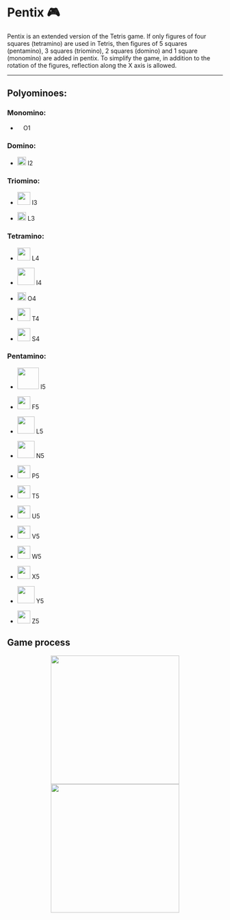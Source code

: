 # Pentix :video_game:
Pentix is an extended version of the Tetris game. If only figures of four squares (tetramino) are used in Tetris,
 then figures of 5 squares (pentamino), 3 squares (triomino), 2 squares (domino) and 1 square (monomino) are added in pentix.
 To simplify the game, in addition to the rotation of the figures, reflection along the X axis is allowed.
 ___
 ## Polyominoes:
 ### Monomino:
  + <p> <img src="https://user-images.githubusercontent.com/107583021/174074395-ecf9378c-f81a-47f6-aad6-a2c4ab8ebdbc.svg" width="10"/>  O1</p>
### Domino:
 + <p> <img src="https://user-images.githubusercontent.com/107583021/174079513-a33afb98-5216-4af7-af96-e352b9807b7a.svg" width="20"/>  I2</p>
  ### Triomino:
+ <p> <img src="https://user-images.githubusercontent.com/107583021/174079713-8e73a511-9065-49a7-8b46-15fe62b60d69.svg" width="30"/>  I3</p>
+ <p> <img src="https://user-images.githubusercontent.com/107583021/174079733-60ff23c2-6e38-4825-b5ca-f1e3cc139d51.svg" width="20"/>  L3</p>

 ### Tetramino:
 + <p> <img src="https://user-images.githubusercontent.com/107583021/174081893-a9dbf79c-fcd0-4771-b003-71df10b408ed.svg" width="30"/>  L4</p>
 + <p> <img src="https://user-images.githubusercontent.com/107583021/174081657-a829ab01-fe6e-43f5-9cdf-a8842f0785bf.svg" width="40"/>  I4</p>
 + <p> <img src="https://user-images.githubusercontent.com/107583021/174081706-56437c25-9a55-45eb-8ba3-f801e5454f43.svg" width="20"/>  O4</p>
 + <p> <img src="https://user-images.githubusercontent.com/107583021/174081770-44617d23-3b71-4a59-9e2b-f2163f52537e.svg" width="30"/>  T4</p>
 + <p> <img src="https://user-images.githubusercontent.com/107583021/174081823-18b51aa2-a791-4260-b476-78f403760f32.svg" width="30"/>  S4</p>
  ### Pentamino:
 + <p> <img src="https://user-images.githubusercontent.com/107583021/174084464-e342238f-7a99-494d-ac39-92c14c259fc9.svg" width="50"/>  I5</p>
 + <p> <img src="https://user-images.githubusercontent.com/107583021/174084463-a2bc7df5-92c0-4680-8b86-4574533c2380.svg" width="30"/>  F5</p>
 + <p> <img src="https://user-images.githubusercontent.com/107583021/174084459-ab455345-0bc6-46eb-acfe-41f404a301dd.svg" width="40"/>  L5</p>
 + <p> <img src="https://user-images.githubusercontent.com/107583021/174084457-03f6d00e-bc90-45d4-b502-7cf8f41ebc28.svg" width="40"/>  N5</p>
 + <p> <img src="https://user-images.githubusercontent.com/107583021/174084456-1b583c76-507e-43b9-83b3-69a3ee4bc6ba.svg" width="30"/>  P5</p>
 + <p> <img src="https://user-images.githubusercontent.com/107583021/174084455-b485c9e0-e9ab-4864-9fd0-ad67b0fd0155.svg" width="30"/>  T5</p>
 + <p> <img src="https://user-images.githubusercontent.com/107583021/174084452-1e8af8b0-bc70-4908-b37f-e4f316033849.svg" width="30"/>  U5</p>
 + <p> <img src="https://user-images.githubusercontent.com/107583021/174084447-2169cc97-62f3-4668-a6bd-4bc6015c891b.svg" width="30"/>  V5</p>
 + <p> <img src="https://user-images.githubusercontent.com/107583021/174084446-2350fd1b-591d-407a-93c0-ebf89e1508b6.svg" width="30"/>  W5</p>
 + <p> <img src="https://user-images.githubusercontent.com/107583021/174084445-dc8791a1-596e-4a26-a8de-eb176ef33050.svg" width="30"/>  X5</p>
 + <p> <img src="https://user-images.githubusercontent.com/107583021/174084444-c58beec2-5c1a-42c4-b989-c20aecf784a8.svg" width="40"/>  Y5</p>
 + <p> <img src="https://user-images.githubusercontent.com/107583021/174084440-e83552c6-57cb-4ff1-8a35-19b318956329.svg" width="30"/>  Z5</p>
 
 ## Game process

<p align="center"> 
 <img src="https://user-images.githubusercontent.com/107583021/174090519-8a8f50cd-b383-48ab-adde-a4911a8aa967.jpg" width="300"/>
 <img src="https://user-images.githubusercontent.com/107583021/174090533-044764b0-fb17-4314-a10f-a83cc0695c94.jpg" width="300"/>
</p>
